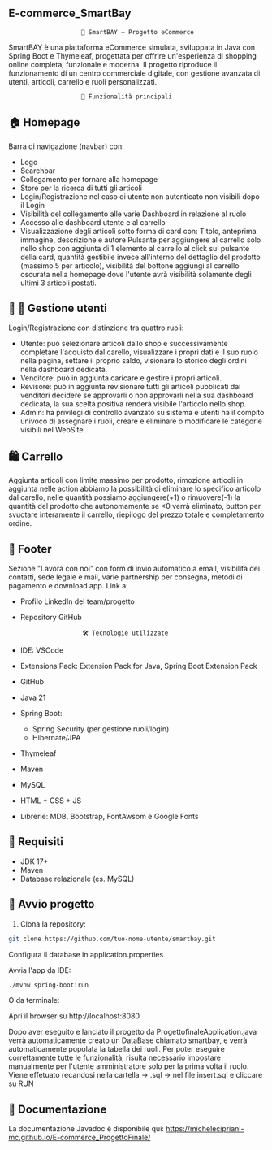 ## E-commerce_SmartBay
                        🛒 SmartBAY – Progetto eCommerce
SmartBAY è una piattaforma eCommerce simulata, sviluppata in Java con Spring Boot e Thymeleaf, progettata per offrire un'esperienza di shopping online completa, funzionale e moderna. Il progetto riproduce il funzionamento di un centro commerciale digitale, con gestione avanzata di utenti, articoli, carrello e ruoli personalizzati.

                        🚀 Funzionalità principali
## 🏠 Homepage
Barra di navigazione (navbar) con:
 - Logo
 - Searchbar
 - Collegamento per tornare alla homepage
 - Store per la ricerca di tutti gli articoli
 - Login/Registrazione nel caso di utente non autenticato non visibili dopo il Login
 - Visibilità del collegamento alle varie Dashboard in relazione al ruolo 
 - Accesso alle dashboard utente e al carrello
 - Visualizzazione degli articoli sotto forma di card con:
Titolo, anteprima immagine, descrizione e autore
Pulsante per aggiungere al carrello solo nello shop con aggiunta di 1 elemento al carrello al click sul pulsante della card, quantità gestibile invece all'interno del dettaglio del prodotto (massimo 5 per articolo), visibilità del bottone aggiungi al carrello oscurata nella homepage dove l'utente avrà visibilità solamente degli ultimi 3 articoli postati.

## 👥 🔐 Gestione utenti
Login/Registrazione con distinzione tra quattro ruoli:
 - Utente: può selezionare articoli dallo shop e successivamente completare l'acquisto dal carello, visualizzare i propri dati e il suo ruolo nella pagina, settare il proprio saldo, visionare lo storico degli ordini nella dashboard dedicata.
 - Venditore: può in aggiunta caricare e gestire i propri articoli.
 - Revisore: può in aggiunta revisionare tutti gli articoli pubblicati dai venditori decidere se approvarli o non approvarli nella sua dashboard dedicata, la sua sceltà positiva renderà visibile l'articolo nello shop.
 - Admin: ha privilegi di controllo avanzato su sistema e utenti ha il compito univoco di assegnare i ruoli, creare e eliminare o modificare le categorie visibili nel WebSite. 

## 🛍️ Carrello
Aggiunta articoli con limite massimo per prodotto, rimozione articoli in aggiunta nelle action abbiamo la possibilità di eliminare lo specifico articolo dal carello, nelle quantità possiamo aggiungere(+1) o rimuovere(-1) la quantità del prodotto che autonomamente se <0 verrà eliminato, button per svuotare interamente il carrello, riepilogo del prezzo totale e completamento ordine.

## 📩 Footer
Sezione "Lavora con noi" con form di invio automatico a email, visibilità dei contatti, sede legale e mail, varie partnership per consegna, metodi di pagamento e download app. Link a: 
 - Profilo LinkedIn del team/progetto 
 - Repository GitHub

                        🛠️ Tecnologie utilizzate
 - IDE: VSCode
 - Extensions Pack: Extension Pack for Java, Spring Boot Extension Pack
 - GitHub
 - Java 21
 - Spring Boot:
    - Spring Security (per gestione ruoli/login)
    - Hibernate/JPA
 - Thymeleaf
 - Maven
 - MySQL
 - HTML + CSS + JS
 - Librerie: MDB, Bootstrap, FontAwsom e Google Fonts

## 📎 Requisiti
 - JDK 17+
 - Maven
 - Database relazionale (es. MySQL)


## 📂 Avvio progetto

1. Clona la repository:
```bash
git clone https://github.com/tuo-nome-utente/smartbay.git
```
Configura il database in application.properties

Avvia l'app da IDE:

```bash
./mvnw spring-boot:run
```
O da terminale:

Apri il browser su http://localhost:8080

Dopo aver eseguito e lanciato il progetto da ProgettofinaleApplication.java verrà automaticamente creato un DataBase chiamato smartbay, e verrà automaticamente popolata la tabella dei ruoli. Per poter eseguire correttamente tutte le funzionalità, risulta necessario impostare manualmente per l'utente amministratore solo per la prima volta il ruolo. 
Viene effetuato recandosi nella cartella -> .sql -> nel file insert.sql e cliccare su RUN

## 📑 Documentazione

La documentazione Javadoc è disponibile qui: https://michelecipriani-mc.github.io/E-commerce_ProgettoFinale/